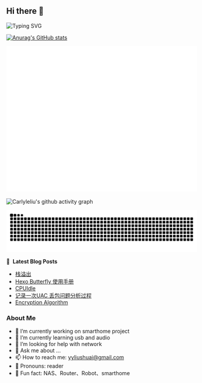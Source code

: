 ## Hi there 👋 

![Typing SVG](https://readme-typing-svg.demolab.com/?lines=潦倒不通事物，愚顽怕读文章;天下无能第一，古今不肖无双)

[![Anurag's GitHub stats](https://github-readme-stats.vercel.app/api?username=carlyleliu&show_icons=true)](https://github.com/anuraghazra/github-readme-stats)

![Metrics](/github-metrics.svg)

![Carlyleliu's github activity graph](https://github-readme-activity-graph.vercel.app/graph?username=carlyleliu&theme=github-compact)

<picture>
  <source media="(prefers-color-scheme: dark)" srcset="https://raw.githubusercontent.com/carlyleliu/carlyleliu/output/github-contribution-grid-snake-dark.svg">
  <source media="(prefers-color-scheme: light)" srcset="https://raw.githubusercontent.com/carlyleliu/carlyleliu/output/github-contribution-grid-snake.svg">
  <img alt="github contribution grid snake animation" src="https://raw.githubusercontent.com/carlyleliu/carlyleliu/output/github-contribution-grid-snake.svg">
</picture>

📕 &nbsp;**Latest Blog Posts**
<!-- BLOG-POST-LIST:START -->
- [栈溢出](http://carlyleliu.github.io/Debug/stackOverflow/)
- [Hexo Butterfly 使用手册](http://carlyleliu.github.io/Tools/HexoButterfltuserMenu/)
- [CPUIdle](http://carlyleliu.github.io/Debug/LinuxCpuIdle/)
- [记录一次UAC 丢包问题分析过程](http://carlyleliu.github.io/Debug/LinuxperfdebugExample/)
- [Encryption Algorithm](http://carlyleliu.github.io/Embedded/EncryptionAlgorithm/)
<!-- BLOG-POST-LIST:END -->



### About Me
- 🔭 I’m currently working on smarthome project
- 🌱 I’m currently learning usb and audio
- 🤔 I’m looking for help with network
- 💬 Ask me about ...
- 📫 How to reach me: yyliushuai@gmail.com
- 💯 Pronouns: reader
- 🙈 Fun fact: NAS、Router、Robot、smarthome
